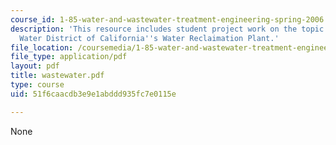 ```yaml
---
course_id: 1-85-water-and-wastewater-treatment-engineering-spring-2006
description: 'This resource includes student project work on the topic: Irvine Ranch
  Water District of California''s Water Reclaimation Plant.'
file_location: /coursemedia/1-85-water-and-wastewater-treatment-engineering-spring-2006/51f6caacdb3e9e1abddd935fc7e0115e_wastewater.pdf
file_type: application/pdf
layout: pdf
title: wastewater.pdf
type: course
uid: 51f6caacdb3e9e1abddd935fc7e0115e

---
```

None